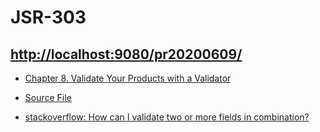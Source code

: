 # JSR-303

## [http://localhost:9080/pr20200609/](http://localhost:9080/pr20200609/)

- [Chapter 8. Validate Your Products with a Validator](https://learning.oreilly.com/library/view/spring-developing-java/9781787127555/ch15.html)

- [Source File](https://downloads.packtpub.com/code/9781787127555.zip)

- [stackoverflow: How can I validate two or more fields in combination?](https://stackoverflow.com/questions/2781771/how-can-i-validate-two-or-more-fields-in-combination)